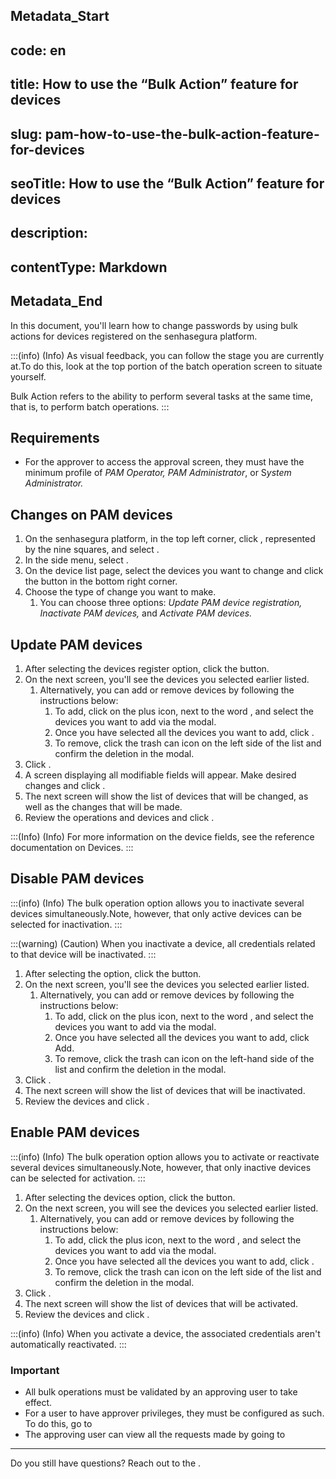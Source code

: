 ## Metadata_Start 
## code: en
## title: How to use the “Bulk Action” feature for devices 
## slug: pam-how-to-use-the-bulk-action-feature-for-devices 
## seoTitle: How to use the “Bulk Action” feature for devices 
## description:  
## contentType: Markdown 
## Metadata_End
In this document, you'll learn how to change passwords by using bulk actions for devices registered on the senhasegura platform.

:::(info) (Info)
As visual feedback, you can follow the stage you are currently at.To do this, look at the top portion of the batch operation screen to situate yourself.

Bulk Action refers to the ability to perform several tasks at the same time, that is, to perform batch operations.
:::

## Requirements

* For the approver to access the approval screen, they must have the minimum profile of *PAM Operator, PAM Administrator*, or S*ystem Administrator.*

## Changes on PAM devices

1. On the senhasegura platform, in the top left corner, click , represented by the nine squares, and select .
2. In the side menu, select .
3. On the device list page, select the devices you want to change and click the  button in the bottom right corner.
4. Choose the type of change you want to make.
   1. You can choose three options: *Update PAM device registration, Inactivate PAM devices,* and *Activate PAM devices.*

## Update PAM devices

1. After selecting the  devices register option, click the  button.
2. On the next screen, you'll see the devices you selected earlier listed.
   1. Alternatively, you can add or remove devices by following the instructions below:
      1. To add, click on the plus icon, next to the word , and select the devices you want to add via the  modal.
      2. Once you have selected all the devices you want to add, click .
      3. To remove, click the trash can icon on the left side of the list and confirm the deletion in the  modal.
3. Click .
4. A screen displaying all modifiable fields will appear. Make desired changes and click .
5. The next screen will show the list of devices that will be changed, as well as the changes that will be made.
6. Review the operations and devices and click .

:::(Info) (Info)
For more information on the device fields, see the reference documentation on Devices.
:::

## Disable PAM devices

:::(info) (Info)
The bulk operation option allows you to inactivate several devices simultaneously.Note, however, that only active devices can be selected for inactivation.
:::

:::(warning) (Caution)
When you inactivate a device, all credentials related to that device will be inactivated.
:::

1. After selecting the  option, click the  button.
2. On the next screen, you'll see the devices you selected earlier listed.
   1. Alternatively, you can add or remove devices by following the instructions below:
      1. To add, click on the plus icon, next to the word , and select the devices you want to add via the  modal.
      2. Once you have selected all the devices you want to add, click Add.
      3. To remove, click the trash can icon on the left-hand side of the list and confirm the deletion in the  modal.
3. Click .
4. The next screen will show the list of devices that will be inactivated.
5. Review the devices and click .

## Enable PAM devices

:::(info) (Info)
The bulk operation option allows you to activate or reactivate several devices simultaneously.Note, however, that only inactive devices can be selected for activation.
:::

1. After selecting the  devices option, click the  button.
2. On the next screen, you will see the devices you selected earlier listed.
    1. Alternatively, you can add or remove devices by following the instructions below:
        1. To add, click the plus icon, next to the word , and select the devices you want to add via the  modal.
        2. Once you have selected all the devices you want to add, click .
        3. To remove, click the trash can icon on the left side of the list and confirm the deletion in the  modal.
3. Click .
4. The next screen will show the list of devices that will be activated.
5. Review the devices and click .

:::(info) (Info)
When you activate a device, the associated credentials aren't automatically reactivated.
:::

### Important

* All bulk operations must be validated by an approving user to take effect.
* For a user to have approver privileges, they must be configured as such. To do this, go to 
* The approving user can view all the requests made by going to 

---

Do you still have questions? Reach out to the .
